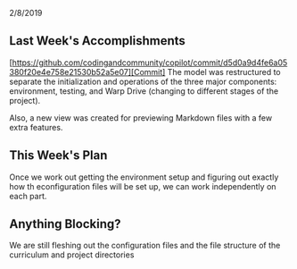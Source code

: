 2/8/2019

## Last Week's Accomplishments

[https://github.com/codingandcommunity/copilot/commit/d5d0a9d4fe6a05380f20e4e758e21530b52a5e07][Commit] The model was restructured to separate the initialization and operations of the three major components: environment, testing, and Warp Drive (changing to different stages of the project).

Also, a new view was created for previewing Markdown files with a few extra features.

## This Week's Plan

Once we work out getting the environment setup and figuring out exactly how th econfiguration files will be set up, we can work independently on each part.

## Anything Blocking?

We are still fleshing out the configuration files and the file structure of the curriculum and project directories

